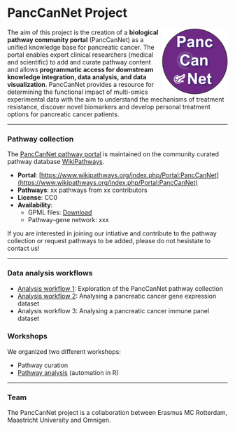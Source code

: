 # PancCanNet Project
<img src="logo.png" alt="logo" width="150" align="right"/>

The aim of this project is the creation of a **biological pathway community portal** (PancCanNet) as a unified knowledge base for pancreatic cancer. The portal enables expert clinical researchers (medical and scientific) to add and curate pathway content and allows **programmatic access for downstream knowledge integration, data analysis, and data visualization**. PancCanNet provides a resource for determining the functional impact of multi-omics experimental data with the aim to understand the mechanisms of treatment resistance, discover novel biomarkers and develop personal treatment options for pancreatic cancer patients.

---

### Pathway collection

The [PancCanNet pathway portal](https://www.wikipathways.org/index.php/Portal:PancCanNet) is maintained on the community curated pathway database [WikiPathways](https://www.wikipathways.org/). 

* **Portal**: [https://www.wikipathways.org/index.php/Portal:PancCanNet](https://www.wikipathways.org/index.php/Portal:PancCanNet)
* **Pathways**: xx pathways from xx contributors
* **License**: CC0
* **Availability**:
  * GPML files: [Download](http://www.wikipathways.org//wpi/batchDownload.php?species=Homo%20sapiens&fileType=gpml&tag=Curation:PancCanNet)
  * Pathway-gene network: xxx

If you are interested in joining our intiative and contribute to the pathway collection or request pathways to be added, please do not hesistate to contact us!

---

### Data analysis workflows

* [Analysis workflow 1](workflows/workflow1.md): Exploration of the PancCanNet pathway collection
* [Analysis workflow 2](workflows/workflow2.md): Analysing a pancreatic cancer gene expression dataset
* Analysis workflow 3: Analysing a pancreatic cancer immune panel dataset

### Workshops

We organized two different workshops:
* Pathway curation
* [Pathway analysis](https://panccannet.github.io/workshop/) (automation in R)

---

### Team

The PancCanNet project is a collaboration between Erasmus MC Rotterdam, Maastricht University and Omnigen.
